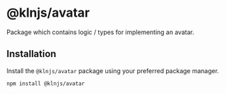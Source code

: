 # @klnjs/avatar

Package which contains logic / types for implementing an avatar.

## Installation

Install the `@klnjs/avatar` package using your preferred package manager.

```bash
npm install @klnjs/avatar
```
